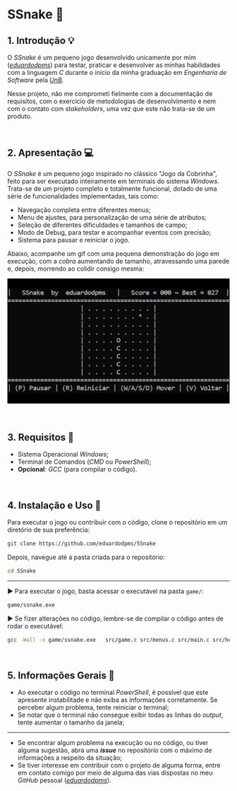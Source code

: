 # SSnake 🐍

## 1. Introdução 💡

O *SSnake* é um pequeno jogo desenvolvido unicamente por mim ([*eduardodpms*](https://github.com/eduardodpms)) para testar, praticar e desenvolver as minhas habilidades com a linguagem *C* durante o início da minha graduação em *Engenharia de Software* pela [*UnB*](https://www.unb.br).

Nesse projeto, não me comprometi fielmente com a documentação de requisitos, com o exercício de metodologias de desenvolvimento e nem com o contato com *stakeholders*, uma vez que este não trata-se de um produto.

<br>

## 2. Apresentação 💻

O *SSnake* é um pequeno jogo inspirado no clássico "Jogo da Cobrinha", feito para ser executado inteiramente em terminais do sistema *Windows*. Trata-se de um projeto completo e totalmente funcional, dotado de uma série de funcionalidades implementadas, tais como:

- Navegação completa entre diferentes menus;
- Menu de ajustes, para personalização de uma série de atributos;
- Seleção de diferentes dificuldades e tamanhos de campo;
- Modo de Debug, para testar e acompanhar eventos com precisão;
- Sistema para pausar e reiniciar o jogo.

Abaixo, acompanhe um gif com uma pequena demonstração do jogo em execução, com a *cobra* aumentando de tamanho, atravessando uma parede e, depois, morrendo ao colidir consigo mesma:

![GIF de Execução](docs/assets/ssnake.gif)

<br>

## 3. Requisitos 💼

- Sistema Operacional *Windows*;
- Terminal de Comandos (*CMD* ou *PowerShell*);
- **Opcional**: *GCC* (para compilar o código).

<br>

## 4. Instalação e Uso 🔧

Para executar o jogo ou contribuir com o código, clone o repositório em um diretório de sua preferência:

```bash
git clone https://github.com/eduardodpms/SSnake
```

Depois, navegue até a pasta criada para o repositório:

```bash
cd SSnake
```

---

► Para executar o jogo, basta acessar o executável na pasta `game/`:

```bash
game/ssnake.exe
```

► Se fizer alterações no código, lembre-se de compilar o código antes de rodar o executável:

```bash
gcc -Wall -o game/ssnake.exe   src/game.c src/menus.c src/main.c src/header.h
```

<br>

## 5. Informações Gerais 📄

- Ao executar o código no terminal *PowerShell*, é possível que este apresente instabilitade e não exiba as informações corretamente. Se perceber algum problema, tente reiniciar o terminal;
- Se notar que o terminal não consegue exibir todas as linhas do *output*, tente aumentar o tamanho da janela;
---
- Se encontrar algum problema na execução ou no código, ou tiver alguma sugestão, abra uma ***issue*** no repositório com o máximo de informações a respeito da situação;
- Se tiver interesse em contribuir com o projeto de alguma forma, entre em contato comigo por meio de alguma das vias dispostas no meu *GitHub* pessoal ([*eduardodpms*](https://github.com/eduardodpms)).